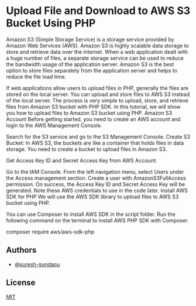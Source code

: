 
# Upload File and Download to AWS S3 Bucket Using PHP


Amazon S3 (Simple Storage Service) is a storage service provided by Amazon Web Services (AWS). Amazon S3 is highly scalable data storage to store and retrieve data over the internet. When a web application dealt with a huge number of files, a separate storage service can be used to reduce the bandwidth usage of the application server. Amazon S3 is the best option to store files separately from the application server and helps to reduce the file load time.

If web applications allow users to upload files in PHP, generally the files are stored on the local server. You can upload and store files to AWS S3 instead of the local server. The process is very simple to upload, store, and retrieve files from Amazon S3 bucket with PHP SDK. In this tutorial, we will show you how to upload files to Amazon S3 bucket using PHP.
Amazon S3 Account
Before getting started, you need to create an AWS account and login to the AWS Management Console.

Search for the S3 service and go to the S3 Management Console.
Create S3 Bucket:
In AWS S3, the buckets are like a container that holds files in data storage. You need to create a bucket to upload files in Amazon S3.

Get Access Key ID and Secret Access Key from AWS Account:

Go to the IAM Console.
From the left navigation menu, select Users under the Access management section.
Create a user with AmazonS3FullAccess permission.
On success, the Access Key ID and Secret Access Key will be generated. Note these AWS credentials to use in the code later.
Install AWS SDK for PHP
We will use the AWS SDK library to upload files to AWS S3 bucket using PHP.

You can use Composer to install AWS SDK in the script folder. Run the following command on the terminal to install AWS PHP SDK with Composer.

composer require aws/aws-sdk-php
## Authors

- [@suresh-gundapu](https://www.github.com/suresh-gundapu)


## License

[MIT](https://choosealicense.com/licenses/mit/)




